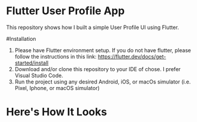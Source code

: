 # Flutter User Profile App
 
This repository shows how I built a simple User Profile UI using Flutter.

#Installation
1) Please have Flutter environment setup. If you do not have flutter, please follow the instructions in this link: https://flutter.dev/docs/get-started/install
2) Download and/or clone this repository to your IDE of chose. I prefer Visual Studio Code.
3) Run the project using any desired Android, iOS, or macOs simulator (i.e. Pixel, Iphone, or macOS simulator)

# Here's How It Looks
